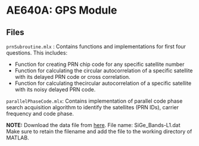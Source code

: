 ﻿# AE640A: GPS Module


## Files
`prnSubroutine.mlx` : Contains functions and implementations for first four questions. 
This includes:
- Function for creating PRN chip code for any specific satellite number
-  Function for calculating the circular autocorrelation of a specific satellite with its delayed PRN code or cross correlation.
- Function for calculating thecircular autocorrelation of a specific satellite with its noisy delayed PRN code.

`parallelPhaseCode.mlx`: Contains implementation of parallel code phase search acquisition algorithm to identify the satellites (PRN IDs), carrier frequency and code phase.


**NOTE:** Download the data file from [here](https://sdr.ion.org/api-sample-data.html). 
File name: SiGe_Bands-L1.dat
Make sure to retain the filename and add the file to the working directory of MATLAB. 

